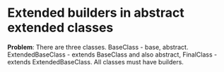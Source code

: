 # Extended builders in abstract extended classes

**Problem**: There are three classes. BaseClass - base, abstract. ExtendedBaseClass - extends BaseClass and also abstract,
FinalClass - extends ExtendedBaseClass. All classes must have builders.